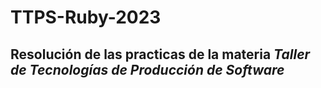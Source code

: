 # TTPS-Ruby-2023
## Resolución de las practicas de la materia *Taller de Tecnologías de Producción de Software*
